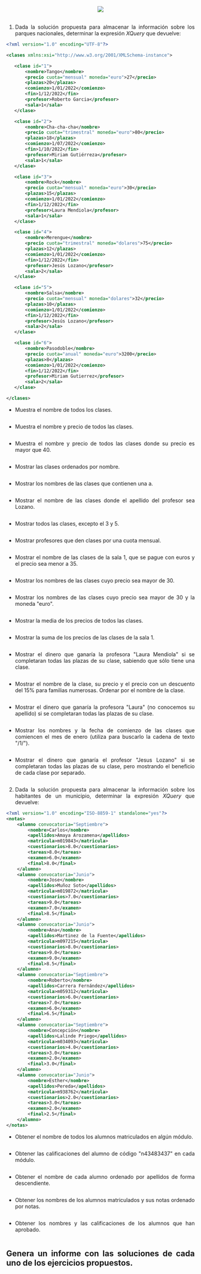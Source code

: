 <div align="justify">


<div align="center">
 	<img src="https://upload.wikimedia.org/wikipedia/commons/9/91/XQuery_and_XPath_Data_Model_type_hierarchy.png">
</div>

</br>

1. Dada la solución propuesta para almacenar la información sobre los parques nacionales, determinar la expresión _XQuery_ que devuelve:

```xml
<?xml version="1.0" encoding="UTF-8"?>

<clases xmlns:xsi="http://www.w3.org/2001/XMLSchema-instance">

   <clase id="1">
       <nombre>Tango</nombre>
       <precio cuota="mensual" moneda="euro">27</precio>
       <plazas>20</plazas>
       <comienzo>1/01/2022</comienzo>
       <fin>1/12/2022</fin>
       <profesor>Roberto Garcia</profesor>
       <sala>1</sala>
   </clase>

   <clase id="2">
       <nombre>Cha-cha-cha</nombre>
       <precio cuota="trimestral" moneda="euro">80</precio>
       <plazas>18</plazas>
       <comienzo>1/07/2022</comienzo>
       <fin>1/10/2022</fin>
       <profesor>Miriam Gutiérreza</profesor>
       <sala>1</sala>
   </clase>

   <clase id="3">
       <nombre>Rock</nombre>
       <precio cuota="mensual" moneda="euro">30</precio>
       <plazas>15</plazas>
       <comienzo>1/01/2022</comienzo>
       <fin>1/12/2022</fin>
       <profesor>Laura Mendiola</profesor>
       <sala>1</sala>
   </clase>

   <clase id="4">
       <nombre>Merengue</nombre>
       <precio cuota="trimestral" moneda="dolares">75</precio>
       <plazas>12</plazas>
       <comienzo>1/01/2022</comienzo>
       <fin>1/12/2022</fin>
       <profesor>Jesús Lozano</profesor>
       <sala>2</sala>
   </clase>

   <clase id="5">
       <nombre>Salsa</nombre>
       <precio cuota="mensual" moneda="dolares">32</precio>
       <plazas>10</plazas>
       <comienzo>1/01/2022</comienzo>
       <fin>1/12/2022</fin>
       <profesor>Jesús Lozano</profesor>
       <sala>2</sala>
   </clase>

   <clase id="6">
       <nombre>Pasodoble</nombre>
       <precio cuota="anual" moneda="euro">3200</precio>
       <plazas>8</plazas>
       <comienzo>1/01/2022</comienzo>
       <fin>1/12/2022</fin>
       <profesor>Miriam Gutierrez</profesor>
       <sala>2</sala>
   </clase>

</clases>
```

- Muestra el nombre de todos los clases.

  ```

  ```

- Muestra el nombre y precio de todos las clases.

  ```

  ```

- Muestra el nombre y precio de todos las clases donde su precio es mayor que 40.

  ```

  ```

- Mostrar las clases ordenados por nombre.

  ```

  ```

- Mostrar los nombres de las clases que contienen una a.

  ```

  ```

- Mostrar el nombre de las clases donde el apellido del profesor sea Lozano.

  ```

  ```               

- Mostrar todos las clases, excepto el 3 y 5.

  ```

  ```

- Mostrar profesores que den clases por una cuota mensual.

  ```

  ```

- Mostrar el nombre de las clases de la sala 1, que se pague con euros y el precio sea menor a 35.

  ```

  ```

- Mostrar los nombres de las clases cuyo precio sea mayor de 30.

  ```

  ```

- Mostrar los nombres de las clases cuyo precio sea mayor de 30 y la moneda "euro".

  ```

  ```

- Mostrar la media de los precios de todos las clases.

  ```

  ```
- Mostrar la suma de los precios de las clases de la sala 1.

  ```

  ```

- Mostrar el dinero que ganaría la profesora "Laura Mendiola" si se completaran todas las plazas de su clase, sabiendo que sólo tiene una clase.

  ```

  ```

- Mostrar el nombre de la clase, su precio y el precio con un descuento del 15% para familias numerosas. Ordenar por el nombre de la clase.

  ```

  ```

- Mostrar el dinero que ganaría la profesora "Laura" (no conocemos su apellido) si se completaran todas las plazas de su clase.

  ```

  ```

- Mostrar los nombres y la fecha de comienzo de las clases que comiencen el mes de enero (utiliza para buscarlo la cadena de texto "/1/").

  ```

  ```

- Mostrar el dinero que ganaría el profesor "Jesus Lozano" si se completaran todas las plazas de su clase, pero mostrando el beneficio de cada clase por separado.   

  ```

  ```

2. Dada la solución propuesta para almacenar la información sobre los habitantes de un municipio, determinar la expresión _XQuery_ que devuelve:

```xml
<?xml version="1.0" encoding="ISO-8859-1" standalone="yes"?>
<notas>
    <alumno convocatoria="Septiembre">
        <nombre>Carlos</nombre>
        <apellidos>Amaya Arozamena</apellidos>
        <matricula>m019843</matricula>
        <cuestionarios>8.0</cuestionarios>
        <tareas>8.0</tareas>
        <examen>6.0</examen>
        <final>8.0</final>
    </alumno>
    <alumno convocatoria="Junio">
        <nombre>Jose</nombre>
        <apellidos>Muñoz Soto</apellidos>
        <matricula>m019872</matricula>
        <cuestionarios>7.0</cuestionarios>
        <tareas>9.0</tareas>
        <examen>7.0</examen>
        <final>8.5</final>
    </alumno>
    <alumno convocatoria="Junio">
        <nombre>Ana</nombre>
        <apellidos>Martinez de la Fuente</apellidos>
        <matricula>m097215</matricula>
        <cuestionarios>8.0</cuestionarios>
        <tareas>9.0</tareas>
        <examen>9.0</examen>
        <final>8.5</final>
    </alumno>
    <alumno convocatoria="Septiembre">
        <nombre>Roberto</nombre>
        <apellidos>Carrera Fernández</apellidos>
        <matricula>m059312</matricula>
        <cuestionarios>6.0</cuestionarios>
        <tareas>7.0</tareas>
        <examen>6.0</examen>
        <final>6.5</final>
    </alumno>
    <alumno convocatoria="Septiembre">
        <nombre>Concepción</nombre>
        <apellidos>Lalinde Priego</apellidos>
        <matricula>m034093</matricula>
        <cuestionarios>4.0</cuestionarios>
        <tareas>3.0</tareas>
        <examen>2.0</examen>
        <final>3.0</final>
    </alumno>
    <alumno convocatoria="Junio">
        <nombre>Esther</nombre>
        <apellidos>Pereda</apellidos>
        <matricula>m938762</matricula>
        <cuestionarios>2.0</cuestionarios>
        <tareas>3.0</tareas>
        <examen>2.0</examen>
        <final>2.5</final>
    </alumno>
</notas>

```

- Obtener el nombre de todos los alumnos matriculados en algún módulo.

  ```

  ```

- Obtener las calificaciones del alumno de código "n43483437" en cada módulo.

  ```

  ```

- Obtener el nombre de cada alumno ordenado por apellidos de forma descendiente.

  ```

  ```

- Obtener los nombres de los alumnos matriculados y sus notas ordenado por notas.

  ```

  ```

- Obtener los nombres y las calificaciones de los alumnos que han aprobado.

  ```

  ```


## Genera un informe con las soluciones de cada uno de los ejercicios propuestos.

</div>
